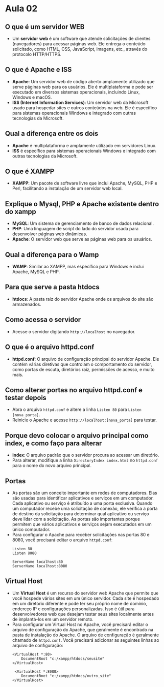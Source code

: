 # Aula 02

## O que é um servidor WEB
- Um **servidor web** é um software que atende solicitações de clientes (navegadores) para acessar páginas web. Ele entrega o conteúdo solicitado, como HTML, CSS, JavaScript, imagens, etc., através do protocolo HTTP/HTTPS.

## O que é Apache e ISS
- **Apache**: Um servidor web de código aberto amplamente utilizado que serve páginas web para os usuários. Ele é multiplataforma e pode ser executado em diversos sistemas operacionais, incluindo Linux, Windows e macOS.
- **ISS (Internet Information Services)**: Um servidor web da Microsoft usado para hospedar sites e outros conteúdos na web. Ele é específico para sistemas operacionais Windows e integrado com outras tecnologias da Microsoft.

## Qual a diferença entre os dois
- **Apache** é multiplataforma e amplamente utilizado em servidores Linux.
- **ISS** é específico para sistemas operacionais Windows e integrado com outras tecnologias da Microsoft.

## O que é XAMPP
- **XAMPP**: Um pacote de software livre que inclui Apache, MySQL, PHP e Perl, facilitando a instalação de um servidor web local.

## Explique o Mysql, PHP e Apache existente dentro do xampp
- **MySQL**: Um sistema de gerenciamento de banco de dados relacional.
- **PHP**: Uma linguagem de script do lado do servidor usada para desenvolver páginas web dinâmicas.
- **Apache**: O servidor web que serve as páginas web para os usuários.

## Qual a diferença para o Wamp
- **WAMP**: Similar ao XAMPP, mas específico para Windows e inclui Apache, MySQL e PHP.

## Para que serve a pasta htdocs
- **htdocs**: A pasta raiz do servidor Apache onde os arquivos do site são armazenados.

## Como acessa o servidor
- Acesse o servidor digitando `http://localhost` no navegador.

## O que é o arquivo httpd.conf
- **httpd.conf**: O arquivo de configuração principal do servidor Apache. Ele contém várias diretivas que controlam o comportamento do servidor, como portas de escuta, diretórios raiz, permissões de acesso, e muito mais.

## Como alterar portas no arquivo httpd.conf e testar depois
- Abra o arquivo `httpd.conf` e altere a linha `Listen 80` para `Listen [nova_porta]`.
- Reinicie o Apache e acesse `http://localhost:[nova_porta]` para testar.

## Porque devo colocar o arquivo principal como index, e como faço para alterar
- **index**: O arquivo padrão que o servidor procura ao acessar um diretório.
- Para alterar, modifique a linha `DirectoryIndex index.html` no `httpd.conf` para o nome do novo arquivo principal.

## Portas
- As portas são um conceito importante em redes de computadores. Elas são usadas para identificar aplicativos e serviços em um computador. Cada aplicativo ou serviço é atribuído a uma porta exclusiva. Quando um computador recebe uma solicitação de conexão, ele verifica a porta de destino da solicitação para determinar qual aplicativo ou serviço deve lidar com a solicitação. As portas são importantes porque permitem que vários aplicativos e serviços sejam executados em um único computador.
- Para configurar o Apache para receber solicitações nas portas 80 e 8080, você precisará editar o arquivo `httpd.conf`:
  ```
  Listen 80 
  Listen 8080

  ServerName localhost:80
  ServerName localhost:8080
  ```

## Virtual Host
- Um **Virtual Host** é um recurso do servidor web Apache que permite que você hospede vários sites em um único servidor. Cada site é hospedado em um diretório diferente e pode ter seu próprio nome de domínio, endereço IP e configurações personalizadas. Isso é útil para desenvolvedores web que desejam testar seus sites localmente antes de implantá-los em um servidor remoto.
- Para configurar um Virtual Host no Apache, você precisará editar o arquivo de configuração do Apache, que geralmente é encontrado na pasta de instalação do Apache. O arquivo de configuração é geralmente chamado de `httpd.conf`. Você precisará adicionar as seguintes linhas ao arquivo de configuração:
  ```
  <VirtualHost *:80>
      DocumentRoot "c:/xampp/htdocs/seusite"
  </VirtualHost>
  
   <VirtualHost *:8080>
      DocumentRoot "c:/xampp/htdocs/outro_site"
  </VirtualHost>
  ```